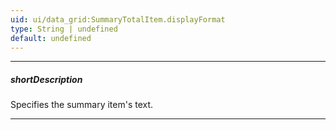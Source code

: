 ```yaml
---
uid: ui/data_grid:SummaryTotalItem.displayFormat
type: String | undefined
default: undefined
---
```

---
##### shortDescription
Specifies the summary item's text.

---
